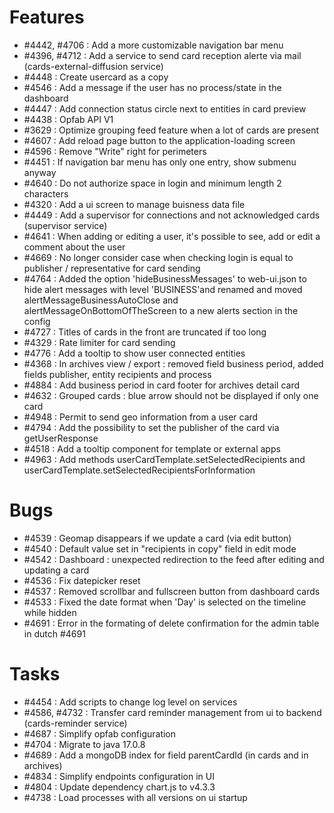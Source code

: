 # Features

- #4442, #4706 : Add a more customizable navigation bar menu
- #4396, #4712 : Add a service to send card reception alerte via mail (cards-external-diffusion service)
- #4448 : Create usercard as a copy
- #4546 : Add a message if the user has no process/state in the dashboard
- #4447 : Add connection status circle next to entities in card preview
- #4438 : Opfab API V1
- #3629 : Optimize grouping feed feature when a lot of cards are present
- #4607 : Add reload page button to the application-loading screen
- #4596 : Remove "Write" right for perimeters
- #4451 : If navigation bar menu has only one entry, show submenu anyway
- #4640 : Do not authorize space in login and minimum length 2 characters
- #4320 : Add a ui screen to manage buisness data file
- #4449 : Add a supervisor for connections and not acknowledged cards (supervisor service)
- #4641 : When adding or editing a user, it's possible to see, add or edit a comment about the user
- #4669 : No longer consider case when checking login is equal to publisher / representative for card sending
- #4764 : Added the option 'hideBusinessMessages' to web-ui.json to hide alert messages with level 'BUSINESS'and renamed and moved alertMessageBusinessAutoClose and alertMessageOnBottomOfTheScreen to a new alerts section in the config
- #4727 : Titles of cards in the front are truncated if too long
- #4329 : Rate limiter for card sending
- #4776 : Add a tooltip to show user connected entities
- #4368 : In archives view / export : removed field business period, added fields publisher, entity recipients and process
- #4884 : Add business period in card footer for archives detail card
- #4632 : Grouped cards : blue arrow should not be displayed if only one card
- #4948 : Permit to send geo information from a user card
- #4794 : Add the possibility to set the publisher of the card via getUserResponse
- #4518 : Add a tooltip component for template or external apps
- #4963 : Add methods userCardTemplate.setSelectedRecipients and userCardTemplate.setSelectedRecipientsForInformation


# Bugs

- #4539 : Geomap disappears if we update a card (via edit button)
- #4540 : Default value set in "recipients in copy" field in edit mode
- #4542 : Dashboard : unexpected redirection to the feed after editing and updating a card
- #4536 : Fix datepicker reset
- #4537 : Removed scrollbar and fullscreen button from dashboard cards
- #4533 : Fixed the date format when 'Day' is selected on the timeline while hidden
- #4691 : Error in the formating of delete confirmation for the admin table in dutch #4691


# Tasks

 - #4454 : Add scripts to change log level on services
 - #4586, #4732 : Transfer card reminder management from ui to backend (cards-reminder service)
 - #4687 : Simplify opfab configuration
 - #4704 : Migrate to java 17.0.8
 - #4689 : Add a mongoDB index for field parentCardId (in cards and in archives)
 - #4834 : Simplify endpoints configuration in UI
 - #4804 : Update dependency chart.js to v4.3.3
 - #4738 : Load processes with all versions on ui startup
